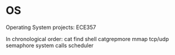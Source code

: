 # OS
Operating System projects: ECE357

In chronological order:
cat
find
shell
catgrepmore
mmap
tcp/udp
semaphore
system calls
scheduler

